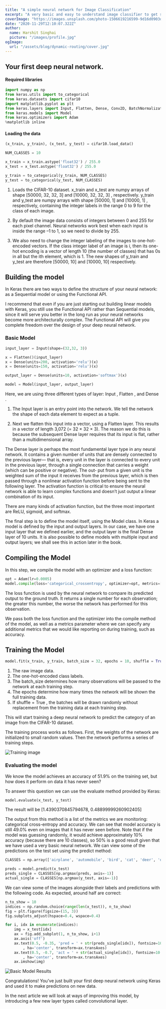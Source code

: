 ```yaml
---
title: "A simple neural network for Image Classification"
excerpt: "A very basic and easy to understand image classifier to get started with deep learning using images. We will be using Dense layer to set the baseline accuracy before moving to convolutional network and compare both the results."
coverImage: "https://images.unsplash.com/photo-1506619216599-9d16d0903dfd?ixlib=rb-1.2.1&ixid=MXwxMjA3fDB8MHxwaG90by1wYWdlfHx8fGVufDB8fHw%3D&auto=format&fit=crop&w=749&q=80"
date: "2020-11-29T12:10:07.322Z"
author:
  name: Harshit Singhai
  picture: "/images/profile.jpg"
ogImage:
  url: "/assets/blog/dynamic-routing/cover.jpg"
---
```


## Your first deep neural network.

#### Required libraries

```python
import numpy as np
from keras.utils import to_categorical
from keras.datasets import cifar10
import matplotlib.pyplot as plt
from keras.layers import Input, Flatten, Dense, Conv2D, BatchNormalization, LeakyReLU, Dropout, Activation
from keras.models import Model
from keras.optimizers import Adam
%matplotlib inline
```

#### Loading the data

```python
(x_train, y_train), (x_test, y_test) = cifar10.load_data()

NUM_CLASSES = 10

x_train = x_train.astype('float32') / 255.0
x_test = x_test.astype('float32') / 255.0

y_train = to_categorical(y_train, NUM_CLASSES)
y_test = to_categorical(y_test, NUM_CLASSES)
```

1. Loads the CIFAR-10 dataset. x_train and x_test are numpy arrays of shape [50000, 32, 32, 3] and [10000, 32, 32, 3] , respectively. y_train and y_test are numpy arrays with shape [50000, 1] and [10000, 1] , respectively, containing the integer labels in the range 0 to 9 for the class of each image.

2. By default the image data consists of integers between 0 and 255 for each pixel channel. Neural networks work best when each input is inside the range –1 to 1, so we need to divide by 255.

3. We also need to change the integer labeling of the images to one-hot-encoded vectors. If the class integer label of an image is i, then its one-hot encoding is a vector of length 10 (the number of classes) that has 0s in all but the ith element, which is 1. The new shapes of y_train and y_test are therefore [50000, 10] and [10000, 10] respectively.

## Building the model

In Keras there are two ways to define the structure of your neural network: as a Sequential model or using the Functional API.

I recommend that even if you are just starting out building linear models with Keras, you still use the Functional API rather than Sequential models, since it will serve you better in the long run as your neural networks become more architecturally complex. The Functional API will give you complete freedom over the design of your deep neural network.

### Basic Model

```python
input_layer = Input(shape=(32,32, 3))

x = Flatten()(input_layer)
x = Dense(units=200, activation='relu')(x)
x = Dense(units=150, activation='relu')(x)

output_layer = Dense(units=10, activation='softmax')(x)

model = Model(input_layer, output_layer)
```

Here, we are using three different types of layer: Input , Flatten , and Dense .

1. The Input layer is an entry point into the network. We tell the network the shape of
   each data element to expect as a tuple.

2. Next we flatten this input into a vector, using a Flatten layer. This results in a vector
   of length 3,072 (= 32 × 32 × 3). The reason we do this is because the subsequent Dense layer requires that its input is flat, rather than a multidimensional array.

The Dense layer is perhaps the most fundamental layer type in any neural network. It contains a given number of units that are densely connected to the previous layer— that is, every unit in the layer is connected to every unit in the previous layer, through a single connection that carries a weight (which can be positive or negative). The out‐ put from a given unit is the weighted sum of the input it receives from the previous layer, which is then passed through a nonlinear activation function before being sent to the following layer. The activation function is critical to ensure the neural network is able to learn complex functions and doesn’t just output a linear combination of its input.

There are many kinds of activation function, but the three most important are ReLU, sigmoid, and softmax.

The final step is to define the model itself, using the Model class. In Keras a model is defined by the input and output layers. In our case, we have one input layer that we defined earlier, and the output layer is the final Dense layer of 10 units. It is also possible to define models with multiple input and output layers; we shall see this in action later in the book.

## Compiling the Model

In this step, we compile the model with an optimizer and a loss function:

```python
opt = Adam(lr=0.0005)
model.compile(loss='categorical_crossentropy', optimizer=opt, metrics=['accuracy'])
```

The loss function is used by the neural network to compare its predicted output to the ground truth. It returns a single number for each observation; the greater this number, the worse the network has performed for this observation.

We pass both the loss function and the optimizer into the compile method of the model, as well as a metrics parameter where we can specify any additional metrics that we would like reporting on during training, such as accuracy.

## Training the Model

```python
model.fit(x_train, y_train, batch_size = 32, epochs = 10, shuffle = True)
```

1. The raw image data.
2. The one-hot-encoded class labels.
3. The batch_size determines how many observations will be passed to the network at each training step.
4. The epochs determine how many times the network will be shown the full training data.
5. If shuffle = True , the batches will be drawn randomly without replacement from the training data at each training step.

This will start training a deep neural network to predict the category of an image from the CIFAR-10 dataset.

The training process works as follows. First, the weights of the network are initialized to small random values. Then the network performs a series of training steps.

![Training image](https://i.ibb.co/3BHcyWw/2cdcfd005394.png)

### Evaluating the model

We know the model achieves an accuracy of 51.9% on the training set, but how does
it perform on data it has never seen?

To answer this question we can use the evaluate method provided by Keras:

```python
model.evaluate(x_test, y_test)
```

The result will be
[1.4390370845794678, 0.48899999260902405]

The output from this method is a list of the metrics we are monitoring: categorical cross-entropy and accuracy. We can see that model accuracy is still 49.0% even on images that it has never seen before. Note that if the model was guessing randomly, it would achieve approximately 10% accuracy (because there are 10 classes), so 50% is a good result given that we have used a very basic neural network. We can view some of the predictions on the test set using the predict method:

```python
CLASSES = np.array(['airplane', 'automobile', 'bird', 'cat', 'deer', 'dog', 'frog', 'horse', 'ship', 'truck'])

preds = model.predict(x_test)
preds_single = CLASSES[np.argmax(preds, axis=-1)]
actual_single = CLASSES[np.argmax(y_test, axis=-1)]
```

We can view some of the images alongside their labels and predictions with the following code. As expected, around half are correct:

```python
n_to_show = 10
indices = np.random.choice(range(len(x_test)), n_to_show)
fig = plt.figure(figsize=(15, 3))
fig.subplots_adjust(hspace=0.4, wspace=0.4)

for i, idx in enumerate(indices):
    img = x_test[idx]
    ax = fig.add_subplot(1, n_to_show, i+1)
    ax.axis('off')
    ax.text(0.5, -0.35, 'pred = ' + str(preds_single[idx]), fontsize=10
        , ha='center', transform=ax.transAxes)
    ax.text(0.5, -0.7, 'act = ' + str(actual_single[idx]), fontsize=10
        , ha='center', transform=ax.transAxes)
    ax.imshow(img)
```

![Basic Model Results](https://i.ibb.co/tpk4h8t/7c83fbe0562b.png)

Congratulations! You’ve just built your first deep neural network using Keras and used it to make predictions on new data.

In the next article we will look at ways of improving this model, by introducing a few new layer types called convolutional layer.
